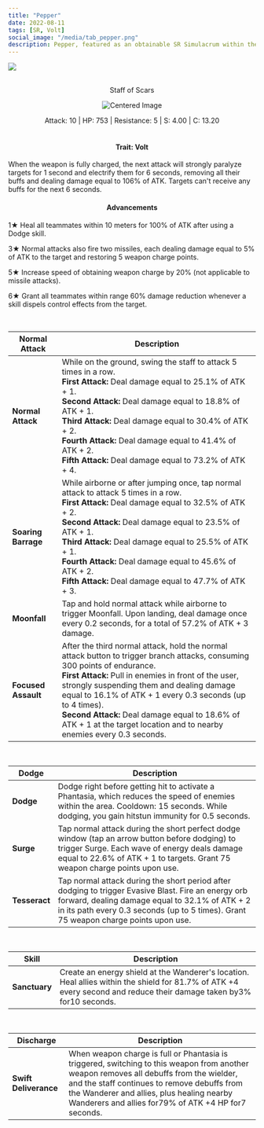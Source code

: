 ```yaml
---
title: "Pepper"
date: 2022-08-11
tags: [SR, Volt]
social_image: "/media/tab_pepper.png"
description: Pepper, featured as an obtainable SR Simulacrum within the simulacrum system, associated with the weapon Staff of Scars.
---
```


![](https://i.postimg.cc/rmC3nt2m/Simulacrum-Pepper-Prototype.png)

</br>

<center>
Staff of Scars
</center>
<p align="center">
<img src="https://i.postimg.cc/CLGfQ3xV/Icon-Weapon-Staff-of-Scars.webp" alt="Centered Image">
</p>
<center>
Attack: 10 | HP: 753 | Resistance: 5 | S: 4.00 | C: 13.20
</center>

</br>

<h4 style="text-align: center;"> Trait: Volt </h4>

When the weapon is fully charged, the next attack will strongly paralyze targets for 1 second and electrify them for 6 seconds, removing all their buffs and dealing damage equal to 106% of ATK. Targets can't receive any buffs for the next 6 seconds.

<h4 style="text-align: center;"> Advancements </h4>

1★ Heal all teammates within 10 meters for 100% of ATK after using a Dodge skill.

3★ Normal attacks also fire two missiles, each dealing damage equal to 5% of ATK to the target and restoring 5 weapon charge points.

5★ Increase speed of obtaining weapon charge by 20% (not applicable to missile attacks).

6★ Grant all teammates within range 60% damage reduction whenever a skill dispels control effects from the target.

</br>

| Normal Attack       | Description                                                                                                                                                                                                                                                                                                                                                                                                                    |
| ------------------- | ------------------------------------------------------------------------------------------------------------------------------------------------------------------------------------------------------------------------------------------------------------------------------------------------------------------------------------------------------------------------------------------------------------------------------ |
| **Normal Attack**   | While on the ground, swing the staff to attack 5 times in a row. </br> **First Attack:** Deal damage equal to 25.1% of ATK + 1. </br> **Second Attack:** Deal damage equal to 18.8% of ATK + 1. </br> **Third Attack:** Deal damage equal to 30.4% of ATK + 2. </br> **Fourth Attack:** Deal damage equal to 41.4% of ATK + 2. </br> **Fifth Attack:** Deal damage equal to 73.2% of ATK + 4.                                  |
| **Soaring Barrage** | While airborne or after jumping once, tap normal attack to attack 5 times in a row. </br> **First Attack:** Deal damage equal to 32.5% of ATK + 2. </br> **Second Attack:** Deal damage equal to 23.5% of ATK + 1. </br> **Third Attack:** Deal damage equal to 25.5% of ATK + 1. </br> **Fourth Attack:** Deal damage equal to 45.6% of ATK + 2. </br> **Fifth Attack:** Deal damage equal to 47.7% of ATK + 3.               |
| **Moonfall**        | Tap and hold normal attack while airborne to trigger Moonfall. Upon landing, deal damage once every 0.2 seconds, for a total of 57.2% of ATK + 3 damage.                                                                                                                                                                                                                                                                       |
| **Focused Assault** | After the third normal attack, hold the normal attack button to trigger branch attacks, consuming 300 points of endurance.</br> **First Attack:** Pull in enemies in front of the user, strongly suspending them and dealing damage equal to 16.1% of ATK + 1 every 0.3 seconds (up to 4 times).</br> **Second Attack:** Deal damage equal to 18.6% of ATK + 1 at the target location and to nearby enemies every 0.3 seconds. |

</br>

| Dodge         | Description                                                                                                                                                                                                                                   |
| ------------- | --------------------------------------------------------------------------------------------------------------------------------------------------------------------------------------------------------------------------------------------- |
| **Dodge**     | Dodge right before getting hit to activate a Phantasia, which reduces the speed of enemies within the area. Cooldown: 15 seconds. While dodging, you gain hitstun immunity for 0.5 seconds.                                                   |
| **Surge**     | Tap normal attack during the short perfect dodge window (tap an arrow button before dodging) to trigger Surge. Each wave of energy deals damage equal to 22.6% of ATK + 1 to targets. Grant 75 weapon charge points upon use.                 |
| **Tesseract** | Tap normal attack during the short period after dodging to trigger Evasive Blast. Fire an energy orb forward, dealing damage equal to 32.1% of ATK + 2 in its path every 0.3 seconds (up to 5 times). Grant 75 weapon charge points upon use. |

</br>

| Skill         | Description                                                                                                                                                          |
| ------------- | -------------------------------------------------------------------------------------------------------------------------------------------------------------------- |
| **Sanctuary** | Create an energy shield at the Wanderer's location. Heal allies within the shield for 81.7% of ATK +4 every second and reduce their damage taken by3% for10 seconds. |

</br>

| Discharge             | Description                                                                                                                                                                                                                                                                                 |
| --------------------- | ------------------------------------------------------------------------------------------------------------------------------------------------------------------------------------------------------------------------------------------------------------------------------------------- |
| **Swift Deliverance** | When weapon charge is full or Phantasia is triggered, switching to this weapon from another weapon removes all debuffs from the wielder, and the staff continues to remove debuffs from the Wanderer and allies, plus healing nearby Wanderers and allies for79% of ATK +4 HP for7 seconds. |
